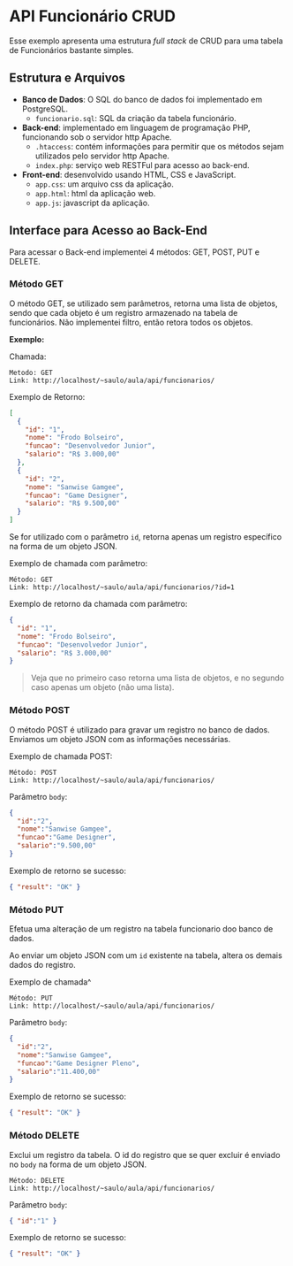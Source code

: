 # API Funcionário CRUD

Esse exemplo apresenta uma estrutura *full stack* de CRUD para uma tabela de Funcionários bastante simples.

## Estrutura e Arquivos

- **Banco de Dados**: O SQL do banco de dados foi implementado em PostgreSQL.
  - `funcionario.sql`: SQL da criação da tabela funcionário.
- **Back-end**: implementado em linguagem de programação PHP, funcionando sob o servidor http Apache.
  - `.htaccess`: contém informações para permitir que os métodos sejam utilizados pelo servidor http Apache.
  - `index.php`: serviço web RESTFul para acesso ao back-end.
- **Front-end**: desenvolvido usando HTML, CSS e JavaScript.
  - `app.css`: um arquivo css da aplicação.
  - `app.html`: html da aplicação web.
  - `app.js`: javascript da aplicação.

## Interface para Acesso ao Back-End

Para acessar o Back-end implementei 4 métodos: GET, POST, PUT e DELETE.

### Método GET

O método GET, se utilizado sem parâmetros, retorna uma lista de objetos, sendo que cada objeto é um registro armazenado na tabela de funcionários. Não implementei filtro, então retora todos os objetos.

**Exemplo:**

Chamada:

```text
Metodo: GET
Link: http://localhost/~saulo/aula/api/funcionarios/
```

Exemplo de Retorno:

```json
[
  {
    "id": "1",
    "nome": "Frodo Bolseiro",
    "funcao": "Desenvolvedor Junior",
    "salario": "R$ 3.000,00"
  },
  {
    "id": "2",
    "nome": "Sanwise Gamgee",
    "funcao": "Game Designer",
    "salario": "R$ 9.500,00"
  }
]
```

Se for utilizado com o parâmetro ``id``, retorna apenas um registro específico na forma de um objeto JSON.

Exemplo de chamada com parâmetro:

```text
Método: GET
Link: http://localhost/~saulo/aula/api/funcionarios/?id=1
```

Exemplo de retorno da chamada com parâmetro:

```json
{
  "id": "1",
  "nome": "Frodo Bolseiro",
  "funcao": "Desenvolvedor Junior",
  "salario": "R$ 3.000,00"
}
```

> Veja que no primeiro caso retorna uma lista de objetos, e no segundo caso apenas um objeto (não uma lista).

### Método POST

O método POST é utilizado para gravar um registro no banco de dados. Enviamos um objeto JSON com as informações necessárias.

Exemplo de chamada POST:

```text
Método: POST
Link: http://localhost/~saulo/aula/api/funcionarios/
```

Parâmetro `body`:

```json
{
  "id":"2",
  "nome":"Sanwise Gamgee",
  "funcao":"Game Designer",
  "salario":"9.500,00"
}
```

Exemplo de retorno se sucesso:

```json
{ "result": "OK" }
```

### Método PUT

Efetua uma alteração de um registro na tabela funcionario doo banco de dados.

Ao enviar um objeto JSON com um `id` existente na tabela, altera os demais dados do registro.

Exemplo de chamada^

```text
Método: PUT
Link: http://localhost/~saulo/aula/api/funcionarios/
```

Parâmetro `body`:

```json
{
  "id":"2",
  "nome":"Sanwise Gamgee",
  "funcao":"Game Designer Pleno",
  "salario":"11.400,00"
}
```

Exemplo de retorno se sucesso:

```json
{ "result": "OK" }
```

### Método DELETE

Exclui um registro da tabela. O id do registro que se quer excluir é enviado no `body` na forma de um objeto JSON.

```text
Método: DELETE
Link: http://localhost/~saulo/aula/api/funcionarios/
```

Parâmetro `body`:

```json
{ "id":"1" }
```

Exemplo de retorno se sucesso:

```json
{ "result": "OK" }
```
